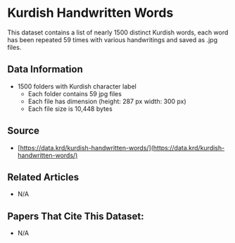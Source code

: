 

# Kurdish Handwritten Words

This dataset contains a list of nearly 1500 distinct Kurdish words, each word has been repeated 59 times with various handwritings and saved as .jpg files.

## Data Information

* 1500 folders with Kurdish character label
    * Each folder contains 59 jpg files
    * Each file has dimension (height: 287 px width: 300 px)
    * Each file size is 10,448 bytes

## Source

* [https://data.krd/kurdish-handwritten-words/](https://data.krd/kurdish-handwritten-words/)

## Related Articles

* N/A

## Papers That Cite This Dataset:

* N/A
